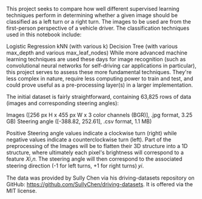 This project seeks to compare how well different supervised learning techniques perform in determining whether a given image should be classified as a left turn or a right turn. The images to be used are from the first-person perspective of a vehicle driver. The classification techniques used in this notebook include:

Logistic Regression
kNN (with various k)
Decision Tree (with various max_depth and various max_leaf_nodes)
While more advanced machine learning techniques are used these days for image recognition (such as convolutional neural networks for self-driving car applications in particular), this project serves to assess these more fundamental techniques. They're less complex in nature, require less computing power to train and test, and could prove useful as a pre-processing layer(s) in a larger implementation.

The initial dataset is fairly straightforward, containing 63,825 rows of data (images and corresponding steering angles):

Images ([256 px H x 455 px W x 3 color channels (BGR)], .jpg format, 3.25 GB)
Steering angle ([-388.82, 252.61], .csv format, 1.1 MB)

Positive Steering angle values indicate a clockwise turn (right) while negative values indicate a counterclockwise turn (left). Part of the preprocessing of the Images will be to flatten their 3D structure into a 1D structure, where ultimately each pixel's brightness will correspond to a feature  𝑋𝑖,𝑛. The steering angle will then correspond to the associated steering direction (-1 for left turns, +1 for right turns)  𝑦𝑖.

The data was provided by Sully Chen via his driving-datasets repository on GitHub: https://github.com/SullyChen/driving-datasets. It is offered via the MIT license.

